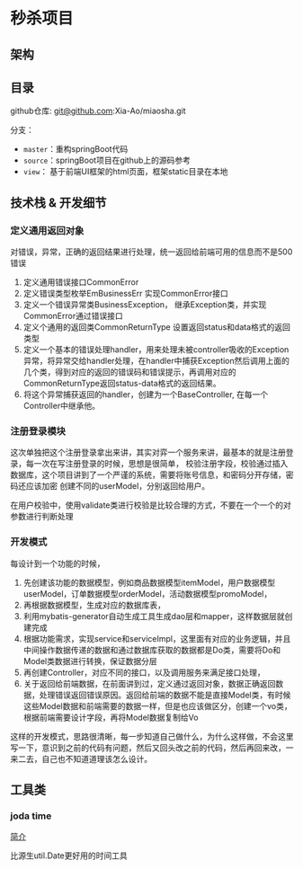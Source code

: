 # 秒杀项目


## 架构

## 目录

github仓库: git@github.com:Xia-Ao/miaosha.git

分支：
* `master`：重构springBoot代码
* `source`：springBoot项目在github上的源码参考
* `view`： 基于前端UI框架的html页面，框架static目录在本地


## 技术栈 & 开发细节
### 定义通用返回对象
对错误，异常，正确的返回结果进行处理，统一返回给前端可用的信息而不是500错误

1. 定义通用错误接口CommonError
2. 定义错误类型枚举EmBusinessErr 实现CommonError接口
3. 定义一个错误异常类BusinessException， 继承Exception类，并实现CommonError通过错误接口
4. 定义个通用的返回类CommonReturnType 设置返回status和data格式的返回类型
5. 定义一个基本的错误处理handler，用来处理未被controller吸收的Exception异常，将异常交给handler处理，在handler中捕获Exception然后调用上面的几个类，得到对应的返回的错误码和错误提示，再调用对应的CommonReturnType返回status-data格式的返回结果。
6. 将这个异常捕获返回的handler，创建为一个BaseController, 在每一个Controller中继承他。


### 注册登录模块
这次单独把这个注册登录拿出来讲，其实对弈一个服务来讲，最基本的就是注册登录，每一次在写注册登录的时候，思想是很简单，
校验注册字段，校验通过插入数据库，这个项目讲到了一个严谨的系统，需要将账号信息，和密码分开存储，密码还应该加密
创建不同的userModel，分别返回给用户。

在用户校验中，使用validate类进行校验是比较合理的方式，不要在一个一个的对参数进行判断处理


### 开发模式
每设计到一个功能的时候，
1. 先创建该功能的数据模型，例如商品数据模型itemModel，用户数据模型userModel，订单数据模型orderModel，活动数据模型promoModel，
2. 再根据数据模型，生成对应的数据库表，
3. 利用mybatis-generator自动生成工具生成dao层和mapper，这样数据层就创建完成
4. 根据功能需求，实现service和serviceImpl，这里面有对应的业务逻辑，并且中间操作数据传递的数据和通过数据库获取的数据都是Do类，需要将Do和Model类数据进行转换，保证数据分层
5. 再创建Controller，对应不同的接口，以及调用服务来满足接口处理，
6. 关于返回给前端数据，在前面讲到过，定义通过返回对象，数据正确返回数据，处理错误返回错误原因。返回给前端的数据不能是直接Model类，有时候这些Model数据和前端需要的数据一样，但是也应该做区分，创建一个vo类，根据前端需要设计字段，再将Model数据复制给Vo

这样的开发模式，思路很清晰，每一步知道自己做什么，为什么这样做，不会这里写一下，意识到之前的代码有问题，然后又回头改之前的代码，然后再回来改，一来二去，自己也不知道道理该怎么设计。

## 工具类

### joda time
[简介](https://www.ibm.com/developerworks/cn/java/j-jodatime.html)

比源生util.Date更好用的时间工具


